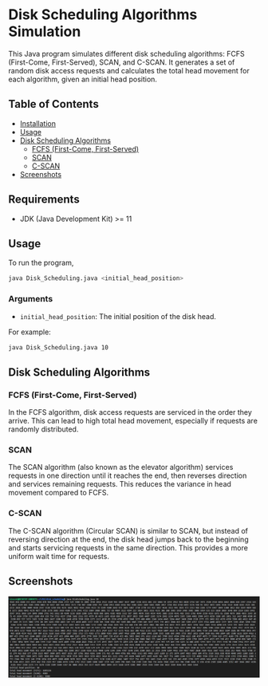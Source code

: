 # Disk Scheduling Algorithms Simulation

This Java program simulates different disk scheduling algorithms: FCFS (First-Come, First-Served), SCAN, and C-SCAN. It generates a set of random disk access requests and calculates the total head movement for each algorithm, given an initial head position.

## Table of Contents

- [Installation](#installation)
- [Usage](#usage)
- [Disk Scheduling Algorithms](#disk-scheduling-algorithms)
  - [FCFS (First-Come, First-Served)](#fcfs-first-come-first-served)
  - [SCAN](#scan)
  - [C-SCAN](#c-scan)
- [Screenshots](#screenshots)

## Requirements

- JDK (Java Development Kit) >= 11

## Usage

To run the program,
```bash
java Disk_Scheduling.java <initial_head_position>
```

### Arguments

- `initial_head_position`: The initial position of the disk head.

For example:

```bash
java Disk_Scheduling.java 10
```
## Disk Scheduling Algorithms

### FCFS (First-Come, First-Served)

In the FCFS algorithm, disk access requests are serviced in the order they arrive. This can lead to high total head movement, especially if requests are randomly distributed.

### SCAN

The SCAN algorithm (also known as the elevator algorithm) services requests in one direction until it reaches the end, then reverses direction and services remaining requests. This reduces the variance in head movement compared to FCFS.

### C-SCAN

The C-SCAN algorithm (Circular SCAN) is similar to SCAN, but instead of reversing direction at the end, the disk head jumps back to the beginning and starts servicing requests in the same direction. This provides a more uniform wait time for requests.

## Screenshots

![alt text](image.png)
